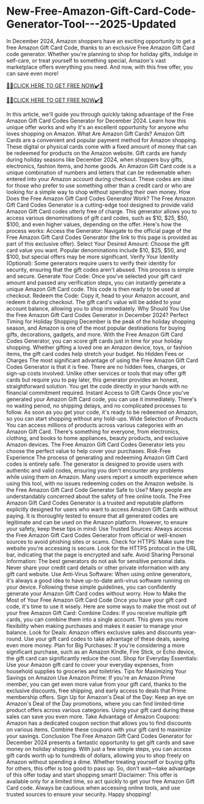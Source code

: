 # New-Free-Amazon-Gift-Card-Code-Generator-Tool---2025-Updated
In December 2024, Amazon shoppers have an exciting opportunity to get a free Amazon Gift Card Code, thanks to an exclusive Free Amazon Gift Card code generator. Whether you're planning to shop for holiday gifts, indulge in self-care, or treat yourself to something special, Amazon's vast marketplace offers everything you need. And now, with this free offer, you can save even more!

[🎁🎁CLICK HERE TO GET FREE NOW✔️🎁](https://www.footlogix.com/Footlogix/media/Before-and-After/allgiftrafisarkar.html)

[🎁🎁CLICK HERE TO GET FREE NOW✔️🎁](https://www.footlogix.com/Footlogix/media/Before-and-After/allgiftrafisarkar.html)

In this article, we'll guide you through quickly taking advantage of the Free Amazon Gift Card Codes Generator for December 2024. Learn how this unique offer works and why it's an excellent opportunity for anyone who loves shopping on Amazon. What Are Amazon Gift Cards? Amazon Gift Cards are a convenient and popular payment method for Amazon shopping. These digital or physical cards come with a fixed amount of money that can be redeemed for products on the Amazon website. Gift cards are handy during holiday seasons like December 2024, when shoppers buy gifts, electronics, fashion items, and home goods. An Amazon Gift Card code is a unique combination of numbers and letters that can be redeemable when entered into your Amazon account during checkout. These codes are ideal for those who prefer to use something other than a credit card or who are looking for a simple way to shop without spending their own money. How Does the Free Amazon Gift Card Codes Generator Work? The Free Amazon Gift Card Codes Generator is a cutting-edge tool designed to provide valid Amazon Gift Card codes utterly free of charge. This generator allows you to access various denominations of gift card codes, such as $10, $25, $50, $100, and even higher values, depending on the offer. Here's how the process works: Access the Generator: Navigate to the official page of the Free Amazon Gift Card Codes Generator (the link to this page is provided as part of this exclusive offer). Select Your Desired Amount: Choose the gift card value you want. Popular denominations include $10, $25, $50, and $100, but special offers may be more significant. Verify Your Identity (Optional): Some generators require users to verify their identity for security, ensuring that the gift codes aren't abused. This process is simple and secure. Generate Your Code: Once you've selected your gift card amount and passed any verification steps, you can instantly generate a unique Amazon Gift Card code. This code is then ready to be used at checkout. Redeem the Code: Copy it, head to your Amazon account, and redeem it during checkout. The gift card's value will be added to your account balance, allowing you to shop immediately. Why Should You Use the Free Amazon Gift Card Codes Generator in December 2024? Perfect Timing for Holiday Shopping December is the peak of the holiday shopping season, and Amazon is one of the most popular destinations for buying gifts, decorations, gadgets, and more. With the Free Amazon Gift Card Codes Generator, you can score gift cards just in time for your holiday shopping. Whether gifting a loved one an Amazon device, toys, or fashion items, the gift card codes help stretch your budget. No Hidden Fees or Charges The most significant advantage of using the Free Amazon Gift Card Codes Generator is that it is free. There are no hidden fees, charges, or sign-up costs involved. Unlike other services or tools that may offer gift cards but require you to pay later, this generator provides an honest, straightforward solution. You get the code directly in your hands with no financial commitment required. Instant Access to Gift Cards Once you've generated your Amazon Gift Card code, you can use it immediately. There's no waiting period, no shipping delays, and no complicated processes to follow. As soon as you get your code, it's ready to be redeemed on Amazon, so you can start shopping without any hold-ups. Wide Selection of Products You can access millions of products across various categories with an Amazon Gift Card. There's something for everyone, from electronics, clothing, and books to home appliances, beauty products, and exclusive Amazon devices. The Free Amazon Gift Card Codes Generator lets you choose the perfect value to help cover your purchases. Risk-Free Experience The process of generating and redeeming Amazon Gift Card codes is entirely safe. The generator is designed to provide users with authentic and valid codes, ensuring you don't encounter any problems while using them on Amazon. Many users report a smooth experience when using this tool, with no issues redeeming codes on the Amazon website. Is the Free Amazon Gift Card Code Generator Safe to Use? Many people are understandably concerned about the safety of free online tools. The Free Amazon Gift Card Codes Generator is a trusted and reputable platform explicitly designed for users who want to access Amazon Gift Cards without paying. It is thoroughly tested to ensure that all generated codes are legitimate and can be used on the Amazon platform. However, to ensure your safety, keep these tips in mind: Use Trusted Sources: Always access the Free Amazon Gift Card Codes Generator from official or well-known sources to avoid phishing sites or scams. Check for HTTPS: Make sure the website you're accessing is secure. Look for the HTTPS protocol in the URL bar, indicating that the page is encrypted and safe. Avoid Sharing Personal Information: The best generators do not ask for sensitive personal data. Never share your credit card details or other private information with any gift card website. Use Anti-Virus Software: When using online generators, it's always a good idea to have up-to-date anti-virus software running on your device. Following these simple guidelines, you can confidently generate your Amazon Gift Card codes without worry. How to Make the Most of Your Free Amazon Gift Card Code Once you have your gift card code, it's time to use it wisely. Here are some ways to make the most out of your free Amazon Gift Card: Combine Codes: If you receive multiple gift cards, you can combine them into a single account. This gives you more flexibility when making purchases and makes it easier to manage your balance. Look for Deals: Amazon offers exclusive sales and discounts year-round. Use your gift card codes to take advantage of these deals, saving even more money. Plan for Big Purchases: If you're considering a more significant purchase, such as an Amazon Kindle, Fire Stick, or Echo device, the gift card can significantly reduce the cost. Shop for Everyday Essentials: Use your Amazon gift card to cover your everyday expenses, from household supplies to groceries and toiletries. Tips for Maximizing Your Savings on Amazon Use Amazon Prime: If you're an Amazon Prime member, you can get even more value from your gift card, thanks to the exclusive discounts, free shipping, and early access to deals that Prime membership offers. Sign Up for Amazon's Deal of the Day: Keep an eye on Amazon's Deal of the Day promotions, where you can find limited-time product offers across various categories. Using your gift card during these sales can save you even more. Take Advantage of Amazon Coupons: Amazon has a dedicated coupon section that allows you to find discounts on various items. Combine these coupons with your gift card to maximize your savings. Conclusion The Free Amazon Gift Card Codes Generator for December 2024 presents a fantastic opportunity to get gift cards and save money on holiday shopping. With just a few simple steps, you can access gift cards worth up to hundreds of dollars, allowing you to shop freely on Amazon without spending a dime. Whether treating yourself or buying gifts for others, this offer is too good to pass up. So, don't wait—take advantage of this offer today and start shopping smart! Disclaimer: This offer is available only for a limited time, so act quickly to get your free Amazon Gift Card code. Always be cautious when accessing online tools, and use trusted sources to ensure your security. Happy shopping!

